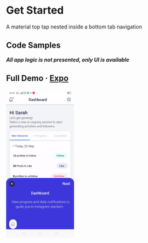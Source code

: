 # Get Started

A material top tap nested inside a bottom tab navigation

## Code Samples
***All app logic is not presented, only UI is available***

## Full Demo &middot; [Expo](https://expo.io/@akram-adel/GrowthPal)

<img src="https://raw.githubusercontent.com/Akram-Adel/sample-gPal/dashboard/demo.gif" height="400">